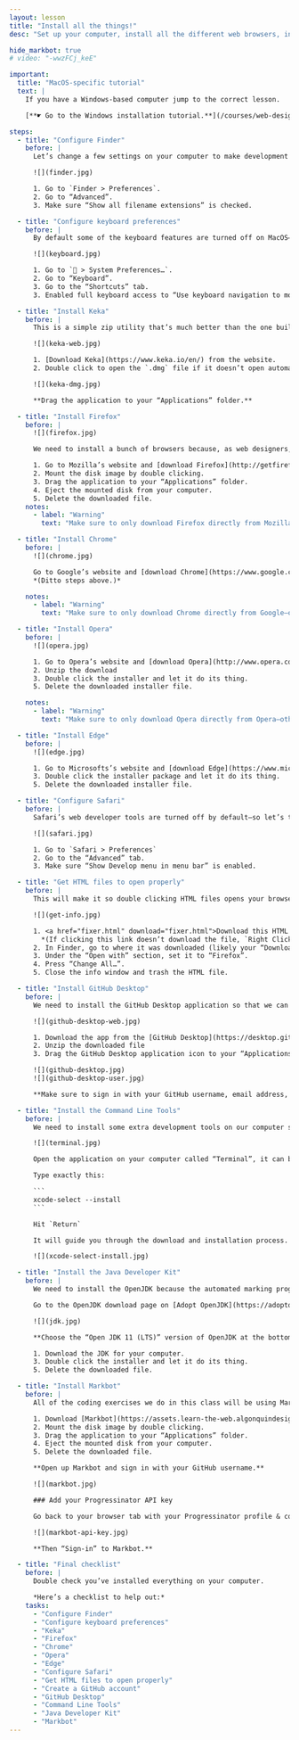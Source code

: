 ```yaml
---
layout: lesson
title: "Install all the things!"
desc: "Set up your computer, install all the different web browsers, install a code editor, and set up GitHub Desktop."

hide_markbot: true
# video: "-wwzFCj_keE"

important:
  title: "MacOS-specific tutorial"
  text: |
    If you have a Windows-based computer jump to the correct lesson.

    [**☛ Go to the Windows installation tutorial.**](/courses/web-design-1/install-all-the-things-windows/)

steps:
  - title: "Configure Finder"
    before: |
      Let’s change a few settings on your computer to make development life easier.

      ![](finder.jpg)

      1. Go to `Finder > Preferences`.
      2. Go to “Advanced”.
      3. Make sure “Show all filename extensions” is checked.

  - title: "Configure keyboard preferences"
    before: |
      By default some of the keyboard features are turned off on MacOS—let’s fix that.

      ![](keyboard.jpg)

      1. Go to ` > System Preferences…`.
      2. Go to “Keyboard”.
      3. Go to the “Shortcuts” tab.
      3. Enabled full keyboard access to “Use keyboard navigation to move focus between controls”.

  - title: "Install Keka"
    before: |
      This is a simple zip utility that’s much better than the one built into Mac OS X. *It’s one of those apps I install on every Mac I touch.*

      ![](keka-web.jpg)

      1. [Download Keka](https://www.keka.io/en/) from the website.
      2. Double click to open the `.dmg` file if it doesn’t open automatically.

      ![](keka-dmg.jpg)

      **Drag the application to your “Applications” folder.**

  - title: "Install Firefox"
    before: |
      ![](firefox.jpg)

      We need to install a bunch of browsers because, as web designers, we don’t know what browser someone will be using—so we need to test our websites in all of them.

      1. Go to Mozilla’s website and [download Firefox](http://getfirefox.com/).
      2. Mount the disk image by double clicking.
      3. Drag the application to your “Applications” folder.
      4. Eject the mounted disk from your computer.
      5. Delete the downloaded file.
    notes:
      - label: "Warning"
        text: "Make sure to only download Firefox directly from Mozilla—other websites may inject malware."

  - title: "Install Chrome"
    before: |
      ![](chrome.jpg)

      Go to Google’s website and [download Chrome](https://www.google.com/chrome/).
      *(Ditto steps above.)*

    notes:
      - label: "Warning"
        text: "Make sure to only download Chrome directly from Google—other websites may inject malware."

  - title: "Install Opera"
    before: |
      ![](opera.jpg)

      1. Go to Opera’s website and [download Opera](http://www.opera.com/).
      2. Unzip the download
      3. Double click the installer and let it do its thing.
      5. Delete the downloaded installer file.

    notes:
      - label: "Warning"
        text: "Make sure to only download Opera directly from Opera—other websites may inject malware."

  - title: "Install Edge"
    before: |
      ![](edge.jpg)

      1. Go to Microsofts’s website and [download Edge](https://www.microsoft.com/en-us/edge).
      3. Double click the installer package and let it do its thing.
      5. Delete the downloaded installer file.

  - title: "Configure Safari"
    before: |
      Safari’s web developer tools are turned off by default—so let’s turn them on.

      ![](safari.jpg)

      1. Go to `Safari > Preferences`
      2. Go to the “Advanced” tab.
      3. Make sure “Show Develop menu in menu bar” is enabled.

  - title: "Get HTML files to open properly"
    before: |
      This will make it so double clicking HTML files opens your browser instead of a code editor.

      ![](get-info.jpg)

      1. <a href="fixer.html" download="fixer.html">Download this HTML file.</a>
        *(If clicking this link doesn’t download the file, `Right Click > Download Linked File`.)*
      2. In Finder, go to where it was downloaded (likely your “Downloads” folder) and right click—press “Get Info”.
      3. Under the “Open with” section, set it to “Firefox”.
      4. Press “Change All…”.
      5. Close the info window and trash the HTML file.

  - title: "Install GitHub Desktop"
    before: |
      We need to install the GitHub Desktop application so that we can manage and upload our code to GitHub.

      ![](github-desktop-web.jpg)

      1. Download the app from the [GitHub Desktop](https://desktop.github.com/) website.
      2. Unzip the downloaded file
      3. Drag the GitHub Desktop application icon to your “Applications” folder.

      ![](github-desktop.jpg)
      ![](github-desktop-user.jpg)

      **Make sure to sign in with your GitHub username, email address, and password.**

  - title: "Install the Command Line Tools"
    before: |
      We need to install some extra development tools on our computer so Markbot can work well.

      ![](terminal.jpg)

      Open the application on your computer called “Terminal”, it can be found in `Applications > Utilities` (or search for it with Spotlight).

      Type exactly this:

      ```
      xcode-select --install
      ```

      Hit `Return`

      It will guide you through the download and installation process.

      ![](xcode-select-install.jpg)

  - title: "Install the Java Developer Kit"
    before: |
      We need to install the OpenJDK because the automated marking program, Markbot, needs access to Java for performing some of it’s tasks.

      Go to the OpenJDK download page on [Adopt OpenJDK](https://adoptopenjdk.net/) website.

      ![](jdk.jpg)

      **Choose the “Open JDK 11 (LTS)” version of OpenJDK at the bottom of the list.**

      1. Download the JDK for your computer.
      3. Double click the installer and let it do its thing.
      5. Delete the downloaded file.

  - title: "Install Markbot"
    before: |
      All of the coding exercises we do in this class will be using Markbot to automatically grade your work. So, we need to set that up.

      1. Download [Markbot](https://assets.learn-the-web.algonquindesign.ca/markbot/Install%20Markbot.dmg). (*or [Markbot for Windows](https://assets.learn-the-web.algonquindesign.ca/markbot/Markbot%20Setup.exe)*)
      2. Mount the disk image by double clicking.
      3. Drag the application to your “Applications” folder.
      4. Eject the mounted disk from your computer.
      5. Delete the downloaded file.

      **Open up Markbot and sign in with your GitHub username.**

      ![](markbot.jpg)

      ### Add your Progressinator API key

      Go back to your browser tab with your Progressinator profile & copy & paste the API key into Markbot:

      ![](markbot-api-key.jpg)

      **Then “Sign-in” to Markbot.**

  - title: "Final checklist"
    before: |
      Double check you’ve installed everything on your computer.

      *Here’s a checklist to help out:*
    tasks:
      - "Configure Finder"
      - "Configure keyboard preferences"
      - "Keka"
      - "Firefox"
      - "Chrome"
      - "Opera"
      - "Edge"
      - "Configure Safari"
      - "Get HTML files to open properly"
      - "Create a GitHub account"
      - "GitHub Desktop"
      - "Command Line Tools"
      - "Java Developer Kit"
      - "Markbot"
---
```

